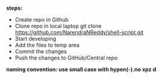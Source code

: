 **steps:**

* Create repo in Github 
* Clone repo in local laptop
        git clone https://github.com/NarendraNReddy/shell-script.git
* Start developing
* Add the files to temp area 
* Commit the changes
* Push the changes to GitHub/Central repo

**naming convention: use small case with hypen(-).no xpz d**

